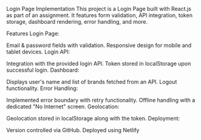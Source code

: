 Login Page Implementation
This project is a Login Page built with React.js as part of an assignment. It features form validation, API integration, token storage, dashboard rendering, error handling, and more.

Features
Login Page:

Email & password fields with validation.
Responsive design for mobile and tablet devices.
Login API:

Integration with the provided login API.
Token stored in localStorage upon successful login.
Dashboard:

Displays user's name and list of brands fetched from an API.
Logout functionality.
Error Handling:

Implemented error boundary with retry functionality.
Offline handling with a dedicated "No Internet" screen.
Geolocation:

Geolocation stored in localStorage along with the token.
Deployment:

Version controlled via GitHub.
Deployed using  Netlify 
